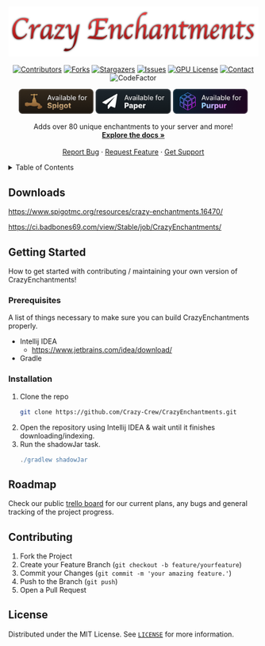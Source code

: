 <br />

[![CrazyEnchantments](https://github.com/RyderBelserion/Assets/blob/main/crazycrew/old/banners/CrazyEnchantments.png?raw=true)](https://www.spigotmc.org/resources/crazy-enchantments.16470/)

<div align="center">

[![Contributors][contributors-shield]][contributors-url]
[![Forks][forks-shield]][forks-url]
[![Stargazers][stars-shield]][stars-url]
[![Issues][issues-shield]][issues-url]
[![GPU License][license-shield]][license-url]
[![Contact][discord-shield]][discord-url]
![CodeFactor][codefactor-shield]

<a href="/#"><img src="https://raw.githubusercontent.com/intergrav/devins-badges/v2/assets/cozy/supported/spigot_64h.png" height="50"></a>
<a href="/#"><img src="https://raw.githubusercontent.com/intergrav/devins-badges/v2/assets/cozy/supported/paper_64h.png" height="50"></a>
<a href="/#"><img src="https://raw.githubusercontent.com/intergrav/devins-badges/v2/assets/cozy/supported/purpur_64h.png" height="50"></a>

  <p align="center">
    Adds over 80 unique enchantments to your server and more!
    <br />
    <a href="https://github.com/Crazy-Crew/CrazyEnchantments/wiki"><strong>Explore the docs »</strong></a>
    <br />
    <br />
    <a href="https://github.com/Crazy-Crew/CrazyEnchantments/issues">Report Bug</a>
    ·
    <a href="https://github.com/Crazy-Crew/CrazyEnchantments/discussions/categories/feature-rquests">Request Feature</a>
    ·
    <a href="https://github.com/Crazy-Crew/CrazyEnchantments/discussions/categories/support">Get Support</a>
  </p>
</div>

<!-- TABLE OF CONTENTS -->
<details>
  <summary>Table of Contents</summary>
  <ol>
    <li>
      <a href="#getting-started">Getting Started</a>
      <ul>
        <li><a href="#prerequisites">Prerequisites</a></li>
        <li><a href="#installation">Installation</a></li>
      </ul>
    </li>
    <li><a href="#roadmap">Roadmap</a></li>
    <li><a href="#contributing">Contributing</a></li>
    <li><a href="#license">License</a></li>
    <li><a href="#contact">Contact</a></li>
  </ol>
</details>

## Downloads
https://www.spigotmc.org/resources/crazy-enchantments.16470/

https://ci.badbones69.com/view/Stable/job/CrazyEnchantments/

## Getting Started

How to get started with contributing / maintaining your own version of CrazyEnchantments!

### Prerequisites

A list of things necessary to make sure you can build CrazyEnchantments properly.
* Intellij IDEA
    * https://www.jetbrains.com/idea/download/
* Gradle

### Installation

1. Clone the repo
   ```sh
   git clone https://github.com/Crazy-Crew/CrazyEnchantments.git
   ```
2. Open the repository using Intellij IDEA & wait until it finishes downloading/indexing.
3. Run the shadowJar task.
   ```gradle
   ./gradlew shadowJar
   ```

## Roadmap

Check our public [trello board](https://trello.com/b/AJvEmcbL) for our current plans, any bugs and general tracking of the project progress.

## Contributing

1. Fork the Project
2. Create your Feature Branch (`git checkout -b feature/yourfeature`)
3. Commit your Changes (`git commit -m 'your amazing feature.'`)
4. Push to the Branch (`git push`)
5. Open a Pull Request

## License

Distributed under the MIT License. See [`LICENSE`](/LICENSE) for more information.

[discord-shield]: https://img.shields.io/discord/182615261403283459.svg?style=for-the-badge
[discord-url]: https://discord.gg/crazycrew

[contributors-shield]: https://img.shields.io/github/contributors/Crazy-Crew/CrazyEnchantments.svg?style=for-the-badge
[contributors-url]: https://github.com/Crazy-Crew/CrazyEnchantments/graphs/contributors
[forks-shield]: https://img.shields.io/github/forks/Crazy-Crew/CrazyEnchantments.svg?style=for-the-badge
[forks-url]: https://github.com/Crazy-Crew/CrazyEnchantments/network/members
[stars-shield]: https://img.shields.io/github/stars/Crazy-Crew/CrazyEnchantments.svg?style=for-the-badge
[stars-url]: https://github.com/Crazy-Crew/CrazyEnchantments/stargazers
[issues-shield]: https://img.shields.io/github/issues/Crazy-Crew/CrazyEnchantments.svg?style=for-the-badge
[issues-url]: https://github.com/Crazy-Crew/CrazyEnchantments/issues
[license-shield]: https://img.shields.io/github/license/Crazy-Crew/CrazyEnchantments.svg?style=for-the-badge
[license-url]: https://github.com/Crazy-Crew/CrazyEnchantments/blob/master/LICENSE

[codefactor-shield]: https://img.shields.io/codefactor/grade/github/crazy-crew/CrazyEnchantments/main?style=for-the-badge
